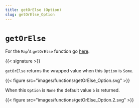 ```yaml
---
title: getOrElse (Option)
slug: getOrElse_Option
---
```


# `getOrElse`

For the `Map`'s `getOrElse` function go [here](../getOrElse_Map).

{{< signature >}}

`getOrElse` returns the wrapped value when this `Option` is `Some`.

{{< figure src="images/functions/getOrElse_Option.svg" >}}

When this `Option` is `None` the default value `b` is returned.

{{< figure src="images/functions/getOrElse_Option.2.svg" >}}


